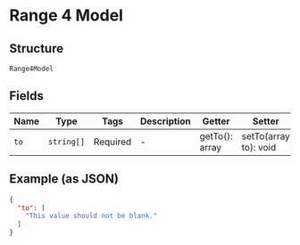 
# Range 4 Model

## Structure

`Range4Model`

## Fields

| Name | Type | Tags | Description | Getter | Setter |
|  --- | --- | --- | --- | --- | --- |
| `to` | `string[]` | Required | - | getTo(): array | setTo(array to): void |

## Example (as JSON)

```json
{
  "to": [
    "This value should not be blank."
  ]
}
```

